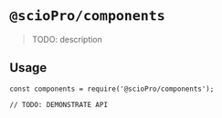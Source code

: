 # `@scioPro/components`

> TODO: description

## Usage

```
const components = require('@scioPro/components');

// TODO: DEMONSTRATE API
```
